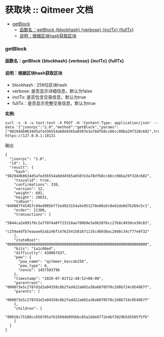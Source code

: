 # 获取块 :: Qitmeer 文档

* [getBlock](broken-reference)
  * [函数名：getBlock {blockhash} {verbose} {inclTx} {fullTx}](broken-reference)
  * [说明：根据区块hash获取区块](broken-reference)

### getBlock <a href="#getblock" id="getblock"></a>

#### 函数名：getBlock {blockhash} {verbose} {inclTx} {fullTx} <a href="#han-shu-ming-getblockblockhashverboseincltxfulltx" id="han-shu-ming-getblockblockhashverboseincltxfulltx"></a>

#### 说明：根据区块hash获取区块 <a href="#shuo-ming-gen-ju-qu-kuai-hash-huo-qu-qu-kuai" id="shuo-ming-gen-ju-qu-kuai-hash-huo-qu-qu-kuai"></a>

* blockhash : 256位区块hash
* verbose: 是否显示详细信息，默认为false
* inclTx: 是否包含交易信息，默认为true
* fullTx：是否显示完整交易信息，默认为true

**实例:**

```
curl -s -k -u test:test -X POST -H 'Content-Type: application/json' --data '{"jsonrpc":"2.0","method":"getBlock","params":["98294db0634d5afed36554a60d4565a6507e3a78dfb8cc66cc08ba29f328c682",true,true,false],"id":1}' https://127.0.0.1:18131
```

输出

```
{
  "jsonrpc": "2.0",
  "id": 1,
  "result": {
    "hash": "98294db0634d5afed36554a60d4565a6507e3a78dfb8cc66cc08ba29f328c682",
    "txsvalid": true,
    "confirmations": 338,
    "version": 12,
    "weight": 682,
    "height": 20831,
    "txRoot": "040807f45457c94ed905bf72ed923154a5e951278e80a5c0eb2de0d7b269c5c1",
    "order": 21300,
    "transactions": [
      "5844ca2e091f8c2a770f4a0ff23318ae780b9e3a9b2076cc27b8c493dce30c03",
      "c259a4dfb7eaaae92ab246f14762541581671135cd6030ac29d8c34cf77e9f32"
    ],
    "stateRoot": "0000000000000000000000000000000000000000000000000000000000000000",
    "bits": "1a1c60ed",
    "difficulty": 438067437,
    "pow": {
      "pow_name": "qitmeer_keccak256",
      "pow_type": 6,
      "nonce": 1457503796
    },
    "timestamp": "2020-07-01T12:48:52+08:00",
    "parentroot": "000073e5c2787d1d2a04358c8b2fad422a602a38a6070570c2d8b724c054987f",
    "parents": [
      "000073e5c2787d1d2a04358c8b2fad422a602a38a6070570c2d8b724c054987f"
    ],
    "children": [
      "00018c75188cc658705af615684b095bbc85a2dde6772e4bf3929b5d5505f5fb"
    ]
  }
}
```
